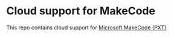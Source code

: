 # Cloud support for MakeCode

This repo contains cloud support for [Microsoft MakeCode (PXT)](https://github.com/Microsoft/pxt).
